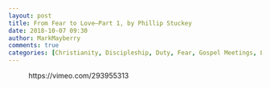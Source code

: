 ```yaml
---
layout: post
title: From Fear to Love—Part 1, by Phillip Stuckey
date: 2018-10-07 09:30
author: MarkMayberry
comments: true
categories: [Christianity, Discipleship, Duty, Fear, Gospel Meetings, Love, Obedience, Video]
---
```

<!-- wp:core-embed/vimeo {"url":"https://vimeo.com/293955313","type":"video","providerNameSlug":"vimeo","className":"wp-has-aspect-ratio wp-embed-aspect-4-3"} -->
<figure class="wp-block-embed-vimeo wp-block-embed is-type-video is-provider-vimeo wp-has-aspect-ratio wp-embed-aspect-4-3"><div class="wp-block-embed__wrapper">
https://vimeo.com/293955313
</div></figure>
<!-- /wp:core-embed/vimeo -->
